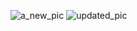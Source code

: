 ![a_new_pic](https://www.readersdigest.ca/wp-content/uploads/2013/03/6-facts-to-know-before-owning-a-puppy.jpg)
![updated_pic](http://4.bp.blogspot.com/-s-2BJ9qLuyw/UDCrcElCx-I/AAAAAAAAbLw/aAZexw7iIqg/s1600/funny+victory++(10).jpg)
